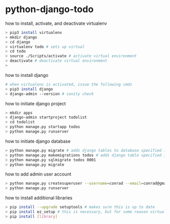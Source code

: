 # python-django-todo

how to install, activate, and deactivate virtualenv
```bash
> pip3 install virtualenv
> mkdir django
> cd django
> virtualenv todo # sets up virtual
> cd todo 
> source ./Scripts/activate # activate virtual environment
> deactivate # deactivate virtual environment
> 
```

how to install django
```bash
# when virtualenv is activated, issue the following cmds
> pip3 install django
> django-admin --version # sanity check
```

how to initiate django project
```bash
> mkdir apps
> django-admin startproject todolist
> cd todolist
> python manage.py startapp todos
> python manage.py runserver
```

how to initiate django database
```bash
> python manage.py migrate # adds django tables to database specified in settings.py
> python manage.py makemigrations todos # adds django table specified in todos/models.py after todos is declared in settings.py
> python manage.py sqlmigrate todos 0001
> python manage.py migrate
```

how to add admin user account
```bash
> python manage.py createsuperuser --username=conrad --email=conrad@gmail.com
> python manage.py runserver
```

how to install additional libraries
```bash
> pip install --upgrade setuptools # makes sure this is up to date
> pip install ez_setup # this is necessary, but for some reason virtualenv excludes it..
> pip install [library]
```
